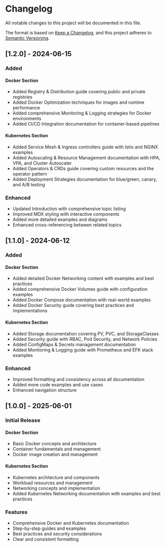 # Changelog

All notable changes to this project will be documented in this file.

The format is based on [Keep a Changelog](https://keepachangelog.com/en/1.0.0/),
and this project adheres to [Semantic Versioning](https://semver.org/spec/v2.0.0.html).

## [1.2.0] - 2024-06-15

### Added

#### Docker Section
- Added Registry & Distribution guide covering public and private registries
- Added Docker Optimization techniques for images and runtime performance
- Added comprehensive Monitoring & Logging strategies for Docker environments
- Added CI/CD Integration documentation for container-based pipelines

#### Kubernetes Section
- Added Service Mesh & Ingress controllers guide with Istio and NGINX examples
- Added Autoscaling & Resource Management documentation with HPA, VPA, and Cluster Autoscaler
- Added Operators & CRDs guide covering custom resources and the operator pattern
- Added Deployment Strategies documentation for blue/green, canary, and A/B testing

### Enhanced
- Updated Introduction with comprehensive topic listing
- Improved MDX styling with interactive components
- Added more detailed examples and diagrams
- Enhanced cross-referencing between related topics

## [1.1.0] - 2024-06-12

### Added

#### Docker Section
- Added detailed Docker Networking content with examples and best practices
- Added comprehensive Docker Volumes guide with configuration examples
- Added Docker Compose documentation with real-world examples
- Added Docker Security guide covering best practices and implementations

#### Kubernetes Section
- Added Storage documentation covering PV, PVC, and StorageClasses
- Added Security guide with RBAC, Pod Security, and Network Policies
- Added ConfigMaps & Secrets management documentation
- Added Monitoring & Logging guide with Prometheus and EFK stack examples

### Enhanced
- Improved formatting and consistency across all documentation
- Added more code examples and use cases
- Enhanced navigation structure

## [1.0.0] - 2025-06-01

### Initial Release

#### Docker Section
- Basic Docker concepts and architecture
- Container fundamentals and management
- Docker image creation and management

#### Kubernetes Section
- Kubernetes architecture and components
- Workload resources and management
- Networking concepts and implementation
- Added Kubernetes Networking documentation with examples and best practices

### Features
- Comprehensive Docker and Kubernetes documentation
- Step-by-step guides and examples
- Best practices and security considerations
- Clear and consistent formatting
